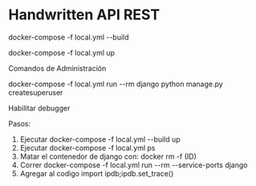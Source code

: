 Handwritten API REST
=============


docker-compose -f local.yml --build

docker-compose -f local.yml up

Comandos de Administración

docker-compose -f local.yml run --rm django python manage.py createsuperuser

Habilitar debugger

Pasos:

1. Ejecutar docker-compose -f local.yml --build up
2. Ejecutar docker-compose -f local.yml ps
3. Matar el contenedor de django con: docker rm -f (ID)
4. Correr docker-compose -f local.yml run --rm --service-ports django
5. Agregar al codigo import ipdb;ipdb.set_trace()
